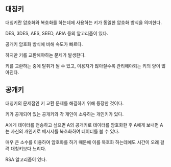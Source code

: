 ## 대칭키

대칭키란 암호화와 복호화를 하는데에 사용하는 키가 동일한 암호화 방식을 의미한다.

DES, 3DES, AES, SEED, ARIA 등의 알고리즘이 있다.

공개키 암호화 방식에 비해 속도가 빠르다.

하지만 키를 교환해야하는 문제가 발생한다.

키를 교환하는 중에 탈취가 될 수 있고, 이용자가 많아질수록 관리해야되는 키의 양이 많아진다.





## 공개키

대칭키의 문제점인 키 교환 문제를 해결하기 위해 등장한 것이다.

키가 공개되어 있는 공개키와 각 개인이 소유하는 개인키가 있다.

A에게 데이터를 전송하고 싶으면 A의 공개키로 데이터를 암호화한 후 A에게 보내면 A는 자신의 개인키로 메시지를 복호화하여 데이터를 볼 수 있다.

매우 큰 소수를 이용하여 암호화를 하기 때문에 이를 복호화 하는데에도 시간이 오래 걸려 대칭키보다 느리다.

RSA 알고리즘이 있다.

